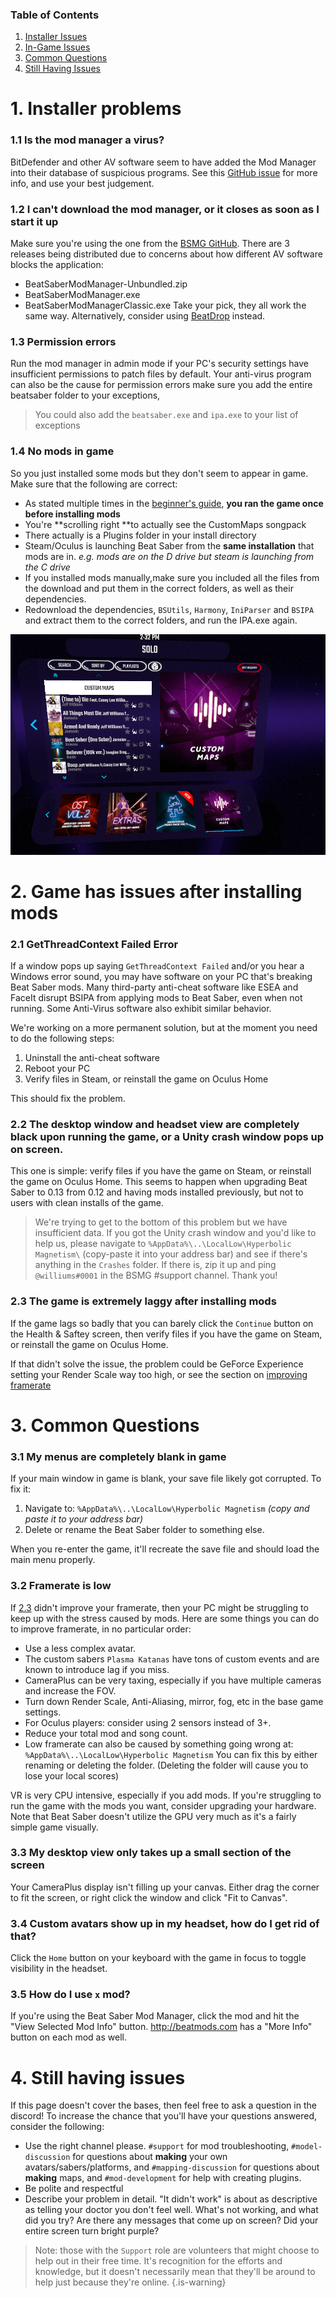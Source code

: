 <!-- TITLE: Support -->
<!-- SUBTITLE: Common modding-related issues! -->

### Table of Contents
1. [Installer Issues](#1-installer-problems)
2. [In-Game Issues](#2-game-has-issues-after-installing-mods)
3. [Common Questions](#3-common-questions)
4. [Still Having Issues](#4-still-having-issues)

# 1. Installer problems
### 1.1 Is the mod manager a virus?
BitDefender and other AV software seem to have added the Mod Manager into their database of suspicious programs. See this [GitHub issue](https://github.com/beat-saber-modding-group/BeatSaberModInstaller/issues/20) for more info, and use your best judgement.

### 1.2 I can't download the mod manager, or it closes as soon as I start it up
Make sure you're using the one from the [BSMG GitHub](https://github.com/beat-saber-modding-group/BeatSaberModInstaller/releases/latest). There are 3 releases being distributed due to concerns about how different AV software blocks the application:
* BeatSaberModManager-Unbundled.zip
* BeatSaberModManager.exe
* BeatSaberModManagerClassic.exe
Take your pick, they all work the same way. Alternatively, consider using [BeatDrop](https://bsaber.com/beatdrop/) instead.

### 1.3 Permission errors
Run the mod manager in admin mode if your PC's security settings have insufficient permissions to patch files by default.
Your anti-virus program can also be the cause for permission errors make sure you add the entire beatsaber folder to your exceptions, 
>You could also add the `beatsaber.exe` and `ipa.exe` to your list of exceptions

### 1.4 No mods in game
So you just installed some mods but they don't seem to appear in game. Make sure that the following are correct:
* As stated multiple times in the [beginner's guide](/beginners-guide), **you ran the game once before installing mods**
* You're **scrolling right **to actually see the CustomMaps songpack
* There actually is a Plugins folder in your install directory
* Steam/Oculus is launching Beat Saber from the **same installation** that mods are in. *e.g. mods are on the D drive but steam is launching from the C drive*
* If you installed mods manually,make sure you included all the files from the download and put them in the correct folders, as well as their dependencies.
* Redownload the dependencies, `BSUtils`, `Harmony`, `IniParser` and `BSIPA` and extract them to the correct folders, and run the IPA.exe again.

![Custommaps](/uploads/custommaps.png "Custommaps")
# 2. Game has issues after installing mods
### 2.1 GetThreadContext Failed Error
If a window pops up saying `GetThreadContext Failed` and/or you hear a Windows error sound, you may have software on your PC that's breaking Beat Saber mods. Many third-party anti-cheat software like ESEA and FaceIt disrupt BSIPA from applying mods to Beat Saber, even when not running. Some Anti-Virus software also exhibit similar behavior. 

We're working on a more permanent solution, but at the moment you need to do the following steps:
1. Uninstall the anti-cheat software
2. Reboot your PC
3. Verify files in Steam, or reinstall the game on Oculus Home

This should fix the problem.

### 2.2 The desktop window and headset view are completely black upon running the game, or a Unity crash window pops up on screen.
This one is simple: verify files if you have the game on Steam, or reinstall the game on Oculus Home. This seems to happen when upgrading Beat Saber to 0.13 from 0.12 and having mods installed previously, but not to users with clean installs of the game.
> We're trying to get to the bottom of this problem but we have insufficient data. If you got the Unity crash window and you'd like to help us, please navigate to `%AppData%\..\LocalLow\Hyperbolic Magnetism\` (copy-paste it into your address bar) and see if there's anything in the `Crashes` folder. If there is, zip it up and ping `@williums#0001` in the BSMG #support channel. Thank you!

### 2.3 The game is extremely laggy after installing mods
If the game lags so badly that you can barely click the `Continue` button on the Health & Saftey screen, then verify files if you have the game on Steam, or reinstall the game on Oculus Home.

If that didn't solve the issue, the problem could be GeForce Experience setting your Render Scale way too high, or see the section on [improving framerate](#framerate-is-low)
# 3. Common Questions
### 3.1 My menus are completely blank in game
If your main window in game is blank, your save file likely got corrupted. To fix it: 
1. Navigate to: `%AppData%\..\LocalLow\Hyperbolic Magnetism` *(copy and paste it to your address bar)*
2. Delete or rename the Beat Saber folder to something else. 
 
When you re-enter the game, it'll recreate the save file and should load the main menu properly.

### 3.2 Framerate is low
If [2.3](#2-3-the-game-is-extremely-laggy-after-installing-mods) didn't improve your framerate, then your PC might be struggling to keep up with the stress caused by mods. Here are some things you can do to improve framerate, in no particular order:
* Use a less complex avatar.
* The custom sabers `Plasma Katanas` have tons of custom events and are known to introduce lag if you miss.
* CameraPlus can be very taxing, especially if you have multiple cameras and increase the FOV.
* Turn down Render Scale, Anti-Aliasing, mirror, fog, etc in the base game settings.
* For Oculus players: consider using 2 sensors instead of 3+.
* Reduce your total mod and song count. 
* Low framerate can also be caused by something going wrong at: `%AppData%\..\LocalLow\Hyperbolic Magnetism` You can fix this by either renaming or deleting the folder. (Deleting the folder will cause you to lose your local scores)

VR is very CPU intensive, especially if you add mods. If you're struggling to run the game with the mods you want, consider upgrading your hardware. Note that Beat Saber doesn't utilize the GPU very much as it's a fairly simple game visually. 

### 3.3 My desktop view only takes up a small section of the screen
Your CameraPlus display isn't filling up your canvas. Either drag the corner to fit the screen, or right click the window and click "Fit to Canvas".

### 3.4 Custom avatars show up in my headset, how do I get rid of that?
Click the `Home` button on your keyboard with the game in focus to toggle visibility in the headset.

### 3.5 How do I use `x` mod?
If you're using the Beat Saber Mod Manager, click the mod and hit the "View Selected Mod Info" button. http://beatmods.com has a "More Info" button on each mod as well.

# 4. Still having issues
If this page doesn't cover the bases, then feel free to ask a question in the discord! To increase the chance that you'll have your questions answered, consider the following:
* Use the right channel please. `#support` for mod troubleshooting, `#model-discussion` for questions about **making** your own avatars/sabers/platforms, and `#mapping-discussion` for questions about **making** maps, and `#mod-development` for help with creating plugins.
* Be polite and respectful
* Describe your problem in detail. "It didn't work" is about as descriptive as telling your doctor you don't feel well. What's not working, and what did you try? Are there any messages that come up on screen? Did your entire screen turn bright purple? 

> Note: those with the `Support` role are volunteers that might choose to help out in their free time. It's recognition for the efforts and knowledge, but it doesn't necessarily mean that they'll be around to help just because they're online.
{.is-warning}

